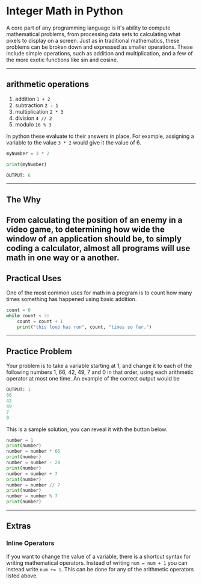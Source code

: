 # Integer Math in Python

A core part of any programming language is it's ability to compute mathematical problems, from processing data sets to calculating what pixels to display on a screen. Just as in traditional mathematics, these problems can be broken down and expressed as smaller operations. These include simple operations, such as addition and multiplication, and a few of the more exotic functions like sin and cosine. 

---

## arithmetic operations
1. addition `1 + 2`
2. subtraction `2 - 1`
3. multiplication `2 * 3`
4. division `4 // 2`
5. modulo `16 % 3`

In python these evaluate to their answers in place. For example, assigning a variable to the value `3 * 2` would give it the value of 6.

```python
myNumber = 3 * 2

print(myNumber)

OUTPUT: 6
```

---

## The Why
From calculating the position of an enemy in a video game, to determining how wide the window of an application should be, to simply coding a calculator, almost all programs will use math in one way or a another.
---

## Practical Uses
One of the most common uses for math in a program is to count how many times something has happened using basic addition. 

```python
count = 0
while count < 3:
    count = count + 1
    print("this loop has run", count, "times so far.")


```
---

## Practice Problem
Your problem is to take a variable starting at 1, and change it to each of the following numbers 1, 66, 42, 49, 7 and 0 in that order, using each arithmetic operator at most one time. An example of the correct output would be

```python
OUTPUT: 1
66
42
49
7
0
```

This is a sample solution, you can reveal it with the button below.

```python
number = 1
print(number)
number = number * 66
print(number)
number = number - 24
print(number)
number = number + 7
print(number)
number = number // 7
print(number)
number = number % 7
print(number)
```
---

## Extras

### Inline Operators
If you want to change the value of a variable, there is a shortcut syntax for writing mathematical operators. Instead of writing `num = num + 1` you can instead write `num += 1`. This can be done for any of the arithmetic operators listed above.

